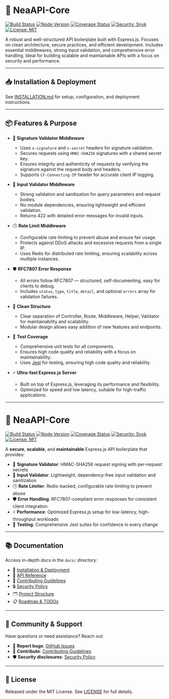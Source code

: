 # 🚀 NeaAPI-Core

[![Build Status](https://img.shields.io/github/actions/workflow/status/NeaDigitra/NeaAPI-Core/ci.yml?branch=main)](https://github.com/NeaDigitra/NeaAPI-Core/actions)
[![Node Version](https://img.shields.io/badge/node-22.16.0%2B-blue)](https://nodejs.org/en)
[![Coverage Status](https://coveralls.io/repos/github/NeaDigitra/NeaAPI-Core/badge.svg?branch=main)](https://coveralls.io/github/NeaDigitra/NeaAPI-Core?branch=main)
[![Security: Snyk](https://snyk.io/test/github/NeaDigitra/NeaAPI-Core/badge.svg)](https://snyk.io/test/github/NeaDigitra/NeaAPI-Core)
[![License: MIT](https://img.shields.io/badge/License-MIT-yellow.svg)](LICENSE)

A robust and well-structured API boilerplate built with Express.js. Focuses on clean architecture, secure practices, and efficient development. Includes essential middlewares, strong input validation, and comprehensive error handling. Ideal for building scalable and maintainable APIs with a focus on security and performance.

---

## 📥 Installation & Deployment

See [INSTALLATION.md](./docs/INSTALLATION.md) for setup, configuration, and deployment instructions.

---

## 📦 Features & Purpose

* 🔐 **Signature Validator Middleware**
  * Uses `x-signature` and `x-secret` headers for signature validation.
  * Secures requests using `HMAC-SHA256` signatures with a shared secret key.
  * Ensures integrity and authenticity of requests by verifying the signature against the request body and headers.
  * Supports `CF-Connecting-IP` header for accurate client IP logging.

* 🧼 **Input Validator Middleware**
  * Strong validation and sanitization for query parameters and request bodies.
  * No module dependencies, ensuring lightweight and efficient validation.
  * Returns 422 with detailed error messages for invalid inputs.

* 🕒 **Rate Limit Middleware**
  * Configurable rate limiting to prevent abuse and ensure fair usage.
  * Protects against DDoS attacks and excessive requests from a single IP.
  * Uses Redis for distributed rate limiting, ensuring scalability across multiple instances.

* 🛡️ **RFC7807 Error Response**
  * All errors follow RFC7807 — structured, self-documenting, easy for clients to debug.
  * Includes `status`, `type`, `title`, `detail`, and optional `errors` array for validation failures.

* 🧩 **Clean Structure**
  * Clear separation of Controller, Route, Middleware, Helper, Validator for maintainability and scalability.
  * Modular design allows easy addition of new features and endpoints.

* 🧪 **Test Coverage**
  * Comprehensive unit tests for all components.
  * Ensures high code quality and reliability with a focus on maintainability.
  * Uses [Jest](https://jestjs.io/) for testing, ensuring high code quality and reliability.

* ⚡ **Ultra-fast Express.js Server**
  * Built on top of Express.js, leveraging its performance and flexibility.
  * Optimized for speed and low latency, suitable for high-traffic applications.

---
# 🚀 NeaAPI-Core

[![Build Status](https://img.shields.io/github/actions/workflow/status/NeaDigitra/NeaAPI-Core/ci.yml?branch=main)](https://github.com/NeaDigitra/NeaAPI-Core/actions)
[![Node Version](https://img.shields.io/badge/node-22.16.0%2B-blue)](https://nodejs.org/en)
[![Coverage Status](https://coveralls.io/repos/github/NeaDigitra/NeaAPI-Core/badge.svg?branch=main)](https://coveralls.io/github/NeaDigitra/NeaAPI-Core?branch=main)
[![Security: Snyk](https://snyk.io/test/github/NeaDigitra/NeaAPI-Core/badge.svg)](https://snyk.io/test/github/NeaDigitra/NeaAPI-Core)
[![License: MIT](https://img.shields.io/badge/License-MIT-yellow.svg)](LICENSE)

A **secure**, **scalable**, and **maintainable** Express.js API boilerplate that provides:

* 🔐 **Signature Validator**: HMAC-SHA256 request signing with per-request secrets
* 🧼 **Input Validator**: Lightweight, dependency-free input validation and sanitization
* 🕒 **Rate Limiter**: Redis-backed, configurable rate limiting to prevent abuse
* 🛡️ **Error Handling**: RFC7807-compliant error responses for consistent client integration
* ⚡ **Performance**: Optimized Express.js setup for low-latency, high-throughput workloads
* 🧪 **Testing**: Comprehensive Jest suites for confidence in every change

---

## 📚 Documentation

Access in-depth docs in the `docs/` directory:

* 🚀 [Installation & Deployment](./docs/INSTALLATION.md)
* 📖 [API Reference](./docs/REFERENCE.md)
* 🤝 [Contributing Guidelines](./docs/CONTRIBUTING.md)
* 🔒 [Security Policy](./docs/SECURITY.md)
* 🗂️ [Project Structure](./docs/STRUCTURE.md)
* 📋 [Roadmap & TODOs](./docs/TODO.md)

---

## 💬 Community & Support

Have questions or need assistance? Reach out:

* 🐞 **Report bugs**: [GitHub Issues](https://github.com/NeaDigitra/NeaAPI-Core/issues)
* 🤝 **Contribute**: [Contributing Guidelines](./docs/CONTRIBUTING.md)
* 🛡️ **Security disclosures**: [Security Policy](./docs/SECURITY.md)

---

## 📄 License

Released under the MIT License. See [LICENSE](LICENSE.md) for full details.